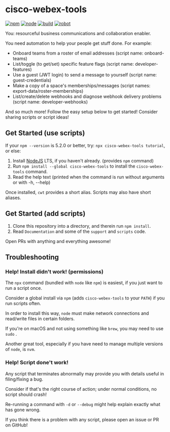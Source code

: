 # cisco-webex-tools

[![npm](https://img.shields.io/npm/v/cisco-webex-tools/latest.svg)](https://www.npmjs.com/package/cisco-webex-tools)
[![node](https://img.shields.io/node/v/cisco-webex-tools.svg)](https://www.npmjs.com/package/cisco-webex-tools)
[![build](https://img.shields.io/travis/hagemt/node-cisco-webex-tools/master.svg)](https://travis-ci.org/hagemt/node-cisco-webex-tools/branches)
[![robot](https://badges.greenkeeper.io/hagemt/node-cisco-webex-tools.svg)](https://greenkeeper.io/)

You: resourceful business communications and collaboration enabler.

You need automation to help your people get stuff done. For example:

* Onboard teams from a roster of email addresses (script name: onboard-teams)
* List/toggle (to get/set) specific feature flags (script name: developer-features)
* Use a guest (JWT login) to send a message to yourself (script name: guest-credentials)
* Make a copy of a space's memberships/messages (script names: export-data/roster-memberships)
* List/create/delete webhooks and diagnose webhook delivery problems (script name: developer-webhooks)

And so much more! Follow the easy setup below to get started! Consider sharing scripts or script ideas!

## Get Started (use scripts)

If your `npm --version` is 5.2.0 or better, try: `npx cisco-webex-tools tutorial`, or else:

1. Install [NodeJS](https://nodejs.org) LTS, if you haven't already. (provides `npm` command)
2. Run `npm install --global cisco-webex-tools` to install the `cisco-webex-tools` command.
3. Read the help text (printed when the command is run without arguments or with -h, --help)

Once installed, `cwt` provides a short alias. Scripts may also have short aliases.

## Get Started (add scripts)

1. Clone this repository into a directory, and therein run `npm install`.
2. Read `Documentation` and some of the `support` and `scripts` code.

Open PRs with anything and everything awesome!

## Troubleshooting

### Help! Install didn't work! (permissions)

The `npx` command (bundled with `node` like `npm`) is easiest, if you just want to run a script once.

Consider a global install via `npm` (adds `cisco-webex-tools` to your `PATH`) if you run scripts often.

In order to install this way, `node` must make network connections and read/write files in certain folders.

If you're on macOS and not using something like `brew`, you may need to use `sudo` .

Another great tool, especially if you have need to manage multiple versions of `node`, is `nvm`.

### Help! Script done't work!

Any script that terminates abnormally may provide you with details useful in filing/fixing a bug.

Consider if that's the right course of action; under normal conditions, no script should crash!

Re-running a command with `-d` or `--debug` might help explain exactly what has gone wrong.

If you think there is a problem with any script, please open an issue or PR on GitHub!

